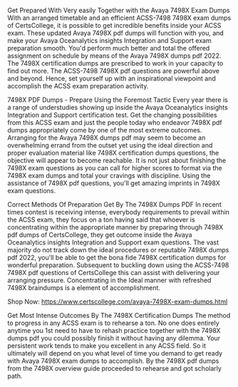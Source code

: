 Get Prepared With Very easily Together with the Avaya 7498X Exam Dumps 
With an arranged timetable and an efficient ACSS-7498 7498X exam dumps of CertsCollege, it is possible to get incredible benefits inside your ACSS exam. These updated Avaya 7498X pdf dumps will function with you, and make your Avaya Oceanalytics insights Integration and Support exam preparation smooth. You'd perform much better and total the offered assignment on schedule by means of the Avaya 7498X dumps pdf 2022. The 7498X certification dumps are prescribed to work in your capacity to find out more. The ACSS-7498 7498X pdf questions are powerful above and beyond. Hence, set yourself up with an inspirational viewpoint and accomplish the ACSS exam preparation activity. 



7498X PDF Dumps - Prepare Using the Foremost Tactic
Every year there is a range of understudies showing up inside the Avaya Oceanalytics insights Integration and Support certification test. Get the changing possibilities from this ACSS exam and just the people today who endeavor 7498X pdf dumps appropriately come by one of the most extreme outcomes. Arranging for the Avaya 7498X dumps pdf may seem to become an overwhelming errand from the outset yet using the ideal direction and proper evaluation material like 7498X certification dumps questions, the objective will appear to become reachable. It is not just about finishing the 7498X exam questions as you can call for higher scores to format via the 7498X exam dumps and total your cravings with discipline. Using the assistance of 7498X pdf questions, you'll get amazing imprints in 7498X exam questions.



Correct Methods Of Preparation Get By The 7498X Dumps PDF
In recent times contest is receiving intense, everybody requirements to prevail within the ACSS exam, they focus on a ton having said that whoever is concentrating within the appropriate manner by preparing through 7498X pdf dumps of CertsCollege, they get outcome inside the Avaya Oceanalytics insights Integration and Support exam questions. The vast majority do not track down the ideal procedures or reputable 7498X dumps pdf 2022, you'll be able to get the bona fide 7498X certification dumps for wonderful preparation. Subsequent to buckling down using the ACSS-7498 7498X pdf questions of CertsCollege this can assist with delivering your arranging pressure. Concentrating in the Ideal manner with refreshed 7498X braindumps is a element of accomplishment.

Shop Now: https://www.certscollege.com/avaya-7498X-exam-dumps.html

Get Most Intense Outcomes By The 7498X Certification Dumps
The method to progress in any ACSS exam is to rehearse a ton. No one does entirely anytime you 1st need to have to rehash practice together with the 7498X dumps pdf you could possibly finish it without having any dilemma. Your persistent work tends to make you excellent in any ACSS field. So it ultimately will depend on you what level of time you demand to get ready with Avaya 7498X exam dumps to accomplish. By the 7498X pdf dumps from the 7498X overview guide proceeded to rehearse and got scholarly path.
